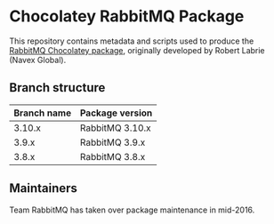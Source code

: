 # Chocolatey RabbitMQ Package

This repository contains metadata and scripts used to produce the [RabbitMQ Chocolatey package](https://chocolatey.org/packages/rabbitmq),
originally developed by Robert Labrie (Navex Global).

## Branch structure

| Branch name   | Package version |
| ------------- | --------------- |
| 3.10.x        | RabbitMQ 3.10.x |
| 3.9.x         | RabbitMQ 3.9.x  |
| 3.8.x         | RabbitMQ 3.8.x  |

## Maintainers

Team RabbitMQ has taken over package maintenance in mid-2016.
